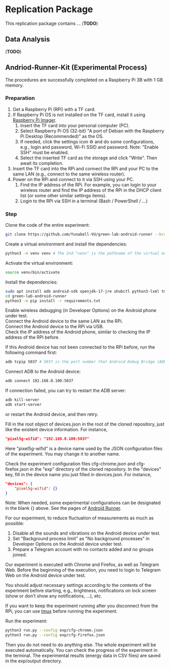 # Replication Package
This replication package contains ... (**TODO**)

## Data Analysis 

(**TODO**)

## Andriod-Runner-Kit (Experimental Process)

The procedures are successfully completed on a Raspberry Pi 3B with 1 GB memory.

### Preparation

1. Get a Raspberry Pi (RPi) with a TF card.
2. If Raspberry Pi OS is not installed on the TF card, install it using [Raspberry Pi Imager](https://www.raspberrypi.org/software/).
   1. Insert the TF card into your personal computer (PC).
   2. Select Raspberry Pi OS (32-bit) "A port of Debian with the Raspberry Pi Desktop (Recommended)" as the OS.
   3. If needed, click the settings icon ⚙️ and do some configurations, e.g., login and password, Wi-Fi SSID and password. Note: "Enable SSH" must be enabled.
   4. Select the inserted TF card as the storage and click "Write". Then await its completion.
3. Insert the TF card into the RPi and connect the RPi and your PC to the same LAN (e.g., connect to the same wireless router).
4. Power on the RPi and connect to it via SSH using your PC.
   1. Find the IP address of the RPi. For example, you can login to your wireless router and find the IP address of the RPi in the DHCP client list (or some other similar settings items).
   2. Login to the RPi via SSH in a terminal (Bash / PowerShell / ...)

### Step

Clone the code of the entire experiment:
```bash
git clone https://github.com/Yunabell-VU/green-lab-android-runner --branch android-runner-kit # clone to ./green-lab-android-runner
```
Create a virtual environment and install the dependencies:
```bash
python3 -m venv venv # The 2nd "venv" is the pathname of the virtual environment relative to the current directory (.). You may change it to another name.
```

Activate the virtual environment:
```bash
source venv/bin/activate
```

Install the dependencies:
```bash
sudo apt install adb android-sdk openjdk-17-jre uhubctl python3-lxml tmux
cd green-lab-android-runner
python3 -m pip install -r requirements.txt
```

Enable wireless debugging (in Developer Options) on the Android phone under test.  
Connect the Android device to the same LAN as the RPi.  
Connect the Android device to the RPi via USB.  
Check the IP address of the Android phone, similar to checking the IP address of the RPi before.  

If this Android device has not been connected to the RPi before, run the following command first:
```bash
adb tcpip 5037 # 5037 is the port number that Android Debug Bridge (ADB) will connect later. You may change it to another port.
```

Connect ADB to the Android device:
```bash
adb connect 192.168.0.100:5037
```
If connection failed, you can try to restart the ADB server:
```bash
adb kill-server
adb start-server
```
or restart the Android device, and then retry.

Fill in the root object of devices.json in the root of the cloned repository, just like the existent device information. For instance,
```json
"pixel5g-wifid": "192.168.0.100:5037"
```
Here "pixel5g-wifid" is a device name used by the JSON configuration files of the experiment. You may change it to another name.

Check the experiment configuration files cfg-chrome.json and cfg-firefox.json in the "exp" directory of the cloned repository. In the "devices" key, fill in the device name you just filled in devices.json. For instance,
```json
"devices": {
    "pixel5g-wifid": {}
}
```
Note: When needed, some experimental configurations can be designated in the blank {} above. See the pages of [Android Runner](https://github.com/S2-group/android-runner).

For our experiment, to reduce fluctuation of measurements as much as possible:
1. Disable all the sounds and vibrations on the Android device under test. 
2. Set "Background process limit" as "No background processes" in Developer Options on the Android device under test.
3. Prepare a Telegram account with no contacts added and no groups joined.

Our experiment is executed with Chrome and Firefox, as well as Telegram Web. Before the beginning of the execution, you need to login to Telegram Web on the Android device under test.

You should adjust necessary settings according to the contents of the experiment before starting, e.g., brightness, notifications on lock screen (show or don't show any notifications, ...), etc.

If you want to keep the experiment running after you disconnect from the RPi, you can use [tmux](https://github.com/S2-group/android-runner/blob/master/docs/rpi_ar_setup.md#tips--tricks) before running the experiment.

Run the experiment:
```bash
python3 run.py --config exp/cfg-chrome.json
python3 run.py --config exp/cfg-firefox.json
```

Then you do not need to do anything else. The whole experiment will be executed automatically. You can check the progress of the experiment in the terminal. The experimental results (energy data in CSV files) are saved in the exp/output directory.

